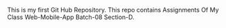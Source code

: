This is my first Git Hub Repository.
This repo contains Assignments Of My Class Web-Mobile-App Batch-08 Section-D. 
